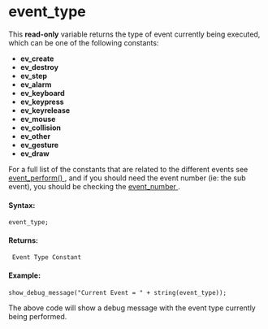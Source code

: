 # event_type

This **read-only** variable returns the type of event currently being
executed, which can be one of the following constants:

-   **ev_create**
-   **ev_destroy**
-   **ev_step**
-   **ev_alarm**
-   **ev_keyboard**
-   **ev_keypress**
-   **ev_keyrelease**
-   **ev_mouse**
-   **ev_collision**
-   **ev_other**
-   **ev_gesture**
-   **ev_draw**

For a full list of the constants that are related to the different
events see [ event_perform() ](event_perform) , and if you should
need the event number (ie: the sub event), you should be checking the [
event_number ](event_number) .

#### Syntax:

``` gml
event_type;
```

#### Returns:

``` gml
 Event Type Constant
```

#### Example:

``` gml
show_debug_message("Current Event = " + string(event_type));
```

The above code will show a debug message with the event type currently
being performed.
